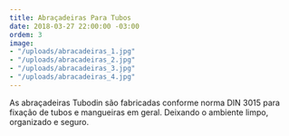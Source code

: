 ```yaml
---
title: Abraçadeiras Para Tubos
date: 2018-03-27 22:00:00 -03:00
ordem: 3
image:
- "/uploads/abracadeiras_1.jpg"
- "/uploads/abracadeiras_2.jpg"
- "/uploads/abracadeiras_3.jpg"
- "/uploads/abracadeiras_4.jpg"
---
```


As abraçadeiras Tubodin são fabricadas conforme norma DIN 3015 para fixação de tubos e mangueiras em geral. Deixando o ambiente limpo, organizado e seguro.
